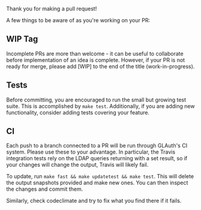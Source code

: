 Thank you for making a pull request!

A few things to be aware of as you're working on your PR:

## WIP Tag
Incomplete PRs are more than welcome - it can be useful to collaborate before 
implementation of an idea is complete. However, if your PR is not ready 
for merge, please add [WIP] to the end of the title (work-in-progress).

## Tests
Before committing, you are encouraged to run the small but growing test 
suite. This is accomplished by `make test`. Additionally, if you are adding
new functionality, consider adding tests covering your feature.

## CI
Each push to a branch connected to a PR will be run through GLAuth's 
CI system. Please use these to your advantage. In particular, the Travis 
integration tests rely on the LDAP queries returning with a set result, 
so if your changes will change the output, Travis will likely fail.

To update, run `make fast && make updatetest && make test`. This will 
delete the output snapshots provided and make new ones. You can then 
inspect the changes and commit them.

Similarly, check codeclimate and try to fix what you find there if it fails.
